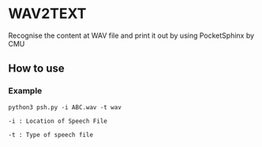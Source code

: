 # WAV2TEXT
Recognise the content at WAV file and print it out by using PocketSphinx by CMU


## How to use
### Example
` python3 psh.py -i ABC.wav -t wav `

` -i : Location of Speech File `

` -t : Type of speech file `
